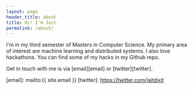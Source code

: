 ```yaml
---
layout: page
header_title: about
title: Hi! I'm Jait.
permalink: /about/
---
```


I'm in my third semester of Masters in Computer Science. My primary area of interest
are machine learning and distributed systems. I also love hackathons. You can find
some of my hacks in my Github repo.

Get in touch with me is via [email][email] or [twitter][twitter].

[email]: mailto:{{ site.email }}
[twitter]: https://twitter.com/jaitdixit
